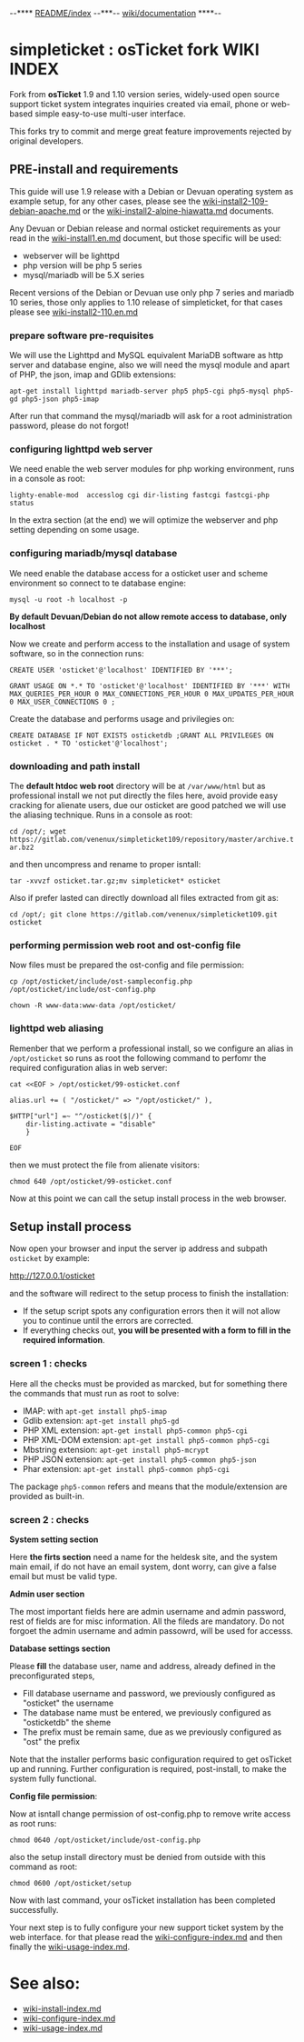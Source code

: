  --**** [README/index](docs/README.md) --***-- [wiki/documentation](docs/wiki-a-index.md) ****--

simpleticket : osTicket fork WIKI INDEX
==========================================

Fork from **osTicket** 1.9 and 1.10 version series, widely-used open source support ticket system 
integrates inquiries created via email, phone or web-based simple easy-to-use multi-user interface.

This forks try to commit and merge great feature improvements rejected by original developers.

## PRE-install and requirements ##

This guide will use 1.9 release with a Debian or Devuan operating system as example setup, 
for any other cases, please see the [wiki-install2-109-debian-apache.md](wiki-install2-109-debian-apache.md) 
or the [wiki-install2-alpine-hiawatta.md](wiki-install2-alpine-hiawatta.md) documents.

Any Devuan or Debian release and normal osticket requirements 
as your read in the [wiki-install1.en.md](wiki-install1.en.md) document, but those specific will be used:

* webserver will be lighttpd
* php version will be php 5 series
* mysql/mariadb will be 5.X series

Recent versions of the Debian or Devuan use only php 7 series and mariadb 10 series, those only 
applies to 1.10 release of simpleticket, for that cases please see [wiki-install2-110.en.md](wiki-install2-110.en.md)

### prepare software pre-requisites ###

We will use the Lighttpd and MySQL equivalent MariaDB software as http server and database engine, 
also we will need the mysql module and apart of PHP, the json, imap and GDlib extensions:

`apt-get install lighttpd mariadb-server php5 php5-cgi php5-mysql php5-gd php5-json php5-imap`

After run that command the mysql/mariadb will ask for a root administration password, please do not forgot!


### configuring lighttpd web server ###

We need enable the web server modules for php working environment, runs in a console as root:

`lighty-enable-mod  accesslog cgi dir-listing fastcgi fastcgi-php status`

In the extra section (at the end) we will optimize the webserver and php setting depending on some usage.


### configuring mariadb/mysql database ###

We need enable the database access for a osticket user and scheme environment so connect to te database engine:

`mysql -u root -h localhost -p`

**By default Devuan/Debian do not allow remote access to database, only localhost**

Now we create and perform access to the installation and usage of system software, so in the connection runs:

`CREATE USER 'osticket'@'localhost' IDENTIFIED BY '***';`

`GRANT USAGE ON *.* TO 'osticket'@'localhost' IDENTIFIED BY '***' WITH MAX_QUERIES_PER_HOUR 0 MAX_CONNECTIONS_PER_HOUR 0 MAX_UPDATES_PER_HOUR 0 MAX_USER_CONNECTIONS 0 ;`

Create the database and performs usage and privilegies on:

`CREATE DATABASE IF NOT EXISTS osticketdb ;GRANT ALL PRIVILEGES ON osticket . * TO 'osticket'@'localhost';`


### downloading and path install ###

The **default htdoc web root** directory will be at `/var/www/html` but as professional install we 
not put directly the files here, avoid provide easy cracking for alienate users, due our osticket 
are good patched we will use the aliasing technique. Runs in a console as root:

`cd /opt/; wget https://gitlab.com/venenux/simpleticket109/repository/master/archive.tar.bz2`

and then uncompress and rename to proper isntall:

`tar -xvvzf osticket.tar.gz;mv simpleticket* osticket`

Also if prefer lasted can directly download all files extracted from git as:

`cd /opt/; git clone https://gitlab.com/venenux/simpleticket109.git osticket`


### performing permission web root and ost-config file ###

Now files must be prepared the ost-config and file permission:

`cp /opt/osticket/include/ost-sampleconfig.php /opt/osticket/include/ost-config.php`

`chown -R www-data:www-data /opt/osticket/`


### lighttpd web aliasing ###

Remenber that we perform a professional install, so we configure an alias in `/opt/osticket` so
runs as root the following command to perfomr the required configuration alias in web server:

```
cat <<EOF > /opt/osticket/99-osticket.conf

alias.url += ( "/osticket/" => "/opt/osticket/" ),

$HTTP["url"] =~ "^/osticket($|/)" {
    dir-listing.activate = "disable"
    }

EOF
```
then we must protect the file from alienate visitors:

`chmod 640 /opt/osticket/99-osticket.conf`

Now at this point we can call the setup install process in the web browser.


## Setup install process ##

Now open your browser and input the server ip address and subpath `osticket` by example:

http://127.0.0.1/osticket

and the software will redirect to the setup process to finish the installation:
* If the setup script spots any configuration errors then it will not allow you to continue until the errors are corrected.
* If everything checks out, **you will be presented with a form to fill in the required information**.


### screen 1 : checks ###

Here all the checks must be provided as marcked, but for something there the commands that must run as root to solve:

* IMAP: with `apt-get install php5-imap`
* Gdlib extension: `apt-get install php5-gd`
* PHP XML extension: `apt-get install php5-common php5-cgi`
* PHP XML-DOM extension: `apt-get install php5-common php5-cgi`
* Mbstring extension: `apt-get install php5-mcrypt`
* PHP JSON extension: `apt-get install php5-common php5-json`
* Phar extension: `apt-get install php5-common php5-cgi`

The package `php5-common` refers and means that the module/extension are provided as built-in.


### screen 2 : checks ###

**System setting section**

Here **the firts section** need a name for the heldesk site, and the system main email, if do not have 
an email system, dont worry, can give a false email but must be valid type.

**Admin user section**

The most important fields here are admin username and admin password, rest of fields are for misc information.
All the fileds are mandatory. Do not forgoet the admin username and admin passowrd, will be used for accesss.

**Database settings section**

Please **fill** the database user, name and address, already defined in the preconfigurated steps, 

* Fill database username and password, we previously configured as "osticket" the username
* The database name must be entered, we previously configured as "osticketdb" the sheme
* The prefix must be remain same, due as we previously configured as "ost" the prefix

Note that the installer performs basic configuration required to get osTicket up and running. 
Further configuration is required, post-install, to make the system fully functional. 

**Config file permission**:

Now at isntall change permission of ost-config.php to remove write access as root runs:

`chmod 0640 /opt/osticket/include/ost-config.php`

also the setup install directory must be denied from outside with this command as root:

`chmod 0600 /opt/osticket/setup`

Now with last command, your osTicket installation has been completed successfully. 

Your next step is to fully configure your new support ticket system by the web interface.
for that please read the [wiki-configure-index.md](wiki-configure-index.md) and then 
finally the [wiki-usage-index.md](wiki-usage-index.md).

# See also:

* [wiki-install-index.md](wiki-install-index.md)
* [wiki-configure-index.md](wiki-configure-index.md)
* [wiki-usage-index.md](wiki-usage-index.md)

